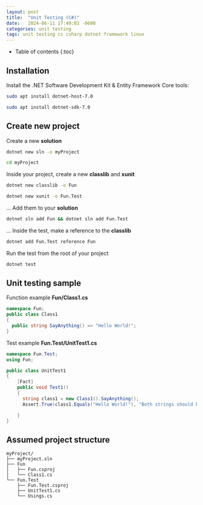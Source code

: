 ```yaml
---
layout: post
title:  "Unit Testing (C#)"
date:   2024-06-11 17:49:02 -0600
categories: unit testing
tags: unit testing cs csharp dotnet framework linux
---
```

* Table of contents
{:toc}

## Installation

 Install the .NET Software Development Kit & Entity Framework Core tools:

```bash
sudo apt install dotnet-host-7.0
```

```bash
sudo apt install dotnet-sdk-7.0
```

## Create new project
Create a new **solution**
```bash
dotnet new sln -o myProject
```
```bash
cd myProject
```

Inside your project, create a new **classlib** and **xunit**
```bash
dotnet new classlib -o Fun
```
```bash
dotnet new xunit -o Fun.Test
```

... Add them to your **solution**
```bash
dotnet sln add Fun && dotnet sln add Fun.Test
```
... Inside the test, make a reference to the **classlib**
```bash
dotnet add Fun.Test reference Fun
```
Run the test from the root of your project
```bash
dotnet test
```

## Unit testing sample
 Function example **Fun/Class1.cs**
```csharp
namespace Fun;
public class Class1
{
  public string SayAnything() => "Hello World!";
}
```

Test example **Fun.Test/UnitTest1.cs**
```csharp
namespace Fun.Test;
using Fun;

public class UnitTest1
{
    [Fact]
    public void Test1()
    {
      string class1 = new Class1().SayAnything();
      Assert.True(class1.Equals("Hello World!"), "Both strings should be equal");

    }
}
```
## Assumed project structure
```
myProject/
├── myProject.sln
├── Fun
│   ├── Fun.csproj
│   └── Class1.cs
└── Fun.Test
    ├── Fun.Test.csproj
    ├── UnitTest1.cs
    └── Usings.cs
```
